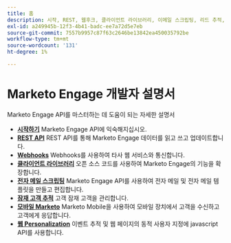 ```yaml
---
title: 홈
description: 시작, REST, 웹후크, 클라이언트 라이브러리, 이메일 스크립팅, 리드 추적, 모바일 및 웹 개인화를 위한 문서가 포함된 기본 Marketo Engage API입니다.
exl-id: a249945b-12f3-4b41-badc-ee7a72d5e7eb
source-git-commit: 7557b9957c87f63c2646be13842ea450035792be
workflow-type: tm+mt
source-wordcount: '131'
ht-degree: 1%

---
```



# Marketo Engage 개발자 설명서

Marketo Engage API를 마스터하는 데 도움이 되는 자세한 설명서

* [**시작하기**](getting-started.md) Marketo Engage API에 익숙해지십시오.
* [**REST API**](https://developer.adobe.com/marketo-apis/) REST API를 통해 Marketo Engage 데이터를 읽고 쓰고 업데이트합니다.
* [**Webhooks**](webhooks/webhooks.md) Webhooks를 사용하여 타사 웹 서비스와 통신합니다.
* [**클라이언트 라이브러리**](https://github.com/Marketo/Community-Supported-Client-Libraries) 오픈 소스 코드를 사용하여 Marketo Engage의 기능을 확장합니다.
* [**전자 메일 스크립팅**](email-scripting.md) Marketo Engage API를 사용하여 전자 메일 및 전자 메일 템플릿을 만들고 편집합니다.
* [**잠재 고객 추적**](javascript-api/lead-tracking.md) 고객 잠재 고객을 관리합니다.
* [**모바일 Marketo**](mobile/mobile.md) Marketo Mobile을 사용하여 모바일 장치에서 고객을 수신하고 고객에게 응답합니다.
* [**웹 Personalization**](javascript-api/web-personalization.md) 이벤트 추적 및 웹 페이지의 동적 사용자 지정에 javascript API를 사용합니다.
